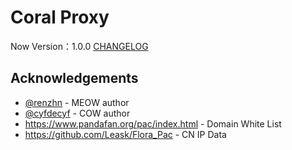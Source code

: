 # Coral Proxy

Now Version：1.0.0 [CHANGELOG](CHANGELOG.md)


## Acknowledgements

- [@renzhn](https://github.com/renzhn) - MEOW author
- [@cyfdecyf](https://github.com/cyfdecyf) - COW author
- https://www.pandafan.org/pac/index.html - Domain White List
- https://github.com/Leask/Flora_Pac - CN IP Data
